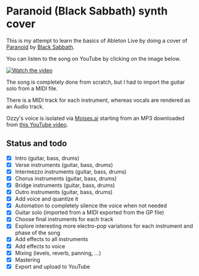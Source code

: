 # Paranoid (Black Sabbath) synth cover

This is my attempt to learn the basics of Ableton Live by doing a cover of [Paranoid]([url](https://en.wikipedia.org/wiki/Paranoid_(Black_Sabbath_song))https://en.wikipedia.org/wiki/Paranoid_(Black_Sabbath_song)) by [Black Sabbath]([url](https://en.wikipedia.org/wiki/Black_Sabbath)https://en.wikipedia.org/wiki/Black_Sabbath).

You can listen to the song on YouTube by clicking on the image below.

[![Watch the video](https://img.youtube.com/vi/CnxWZRFVYGk/hqdefault.jpg)](https://youtu.be/CnxWZRFVYGk)

The song is completely done from scratch, but I had to import the guitar solo from a MIDI file. 

There is a MIDI track for each instrument, whereas vocals are rendered as an Audio track.

Ozzy's voice is isolated via [Moises.ai](https://moises.ai/nl/) starting from an MP3 downloaded from [this YouTube video](https://www.youtube.com/watch?v=0qanF-91aJo).

## Status and todo
- [X] Intro (guitar, bass, drums)
- [X] Verse instruments (guitar, bass, drums)
- [X] Intermezzo instruments (guitar, bass, drums)
- [X] Chorus instruments (guitar, bass, drums)
- [X] Bridge instruments (guitar, bass, drums)
- [X] Outro instruments (guitar, bass, drums)
- [X] Add voice and quantize it
- [X] Automation to completely silence the voice when not needed
- [X] Guitar solo (imported from a MIDI exported from the GP file)
- [X] Choose final instruments for each track
- [X] Explore interesting more electro-pop variations for each instrument and phase of the song
- [X] Add effects to all instruments
- [X] Add effects to voice
- [X] Mixing (levels, reverb, panning, ...)
- [X] Mastering
- [X] Export and upload to YouTube

